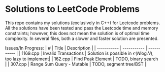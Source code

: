 # Solutions to LeetCode Problems

This repo contains my solutions (exclusively in C++) for Leetcode problems. All the solutions have been tested and pass the Leetcode time and memory constraints; however, this does not mean the solution is of optimal time complexity. In several files, both a slower and faster solution are presented.

Issues/In Progress:
| # | Title | Description |
| ----------- | ----------- | ----------- |
| 1169.cpp | Invalid Transactions | Solution is possible in $\mathcal O(N \log N)$, too lazy to implement|
| 162.cpp | Find Peak Element | TODO, binary search |
| 307.cpp | Range Sum Query - Mutable | TODO, segment tree/BST |
